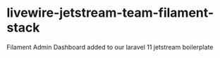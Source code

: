 # livewire-jetstream-team-filament-stack
 Filament Admin Dashboard added to our laravel 11 jetstream boilerplate
